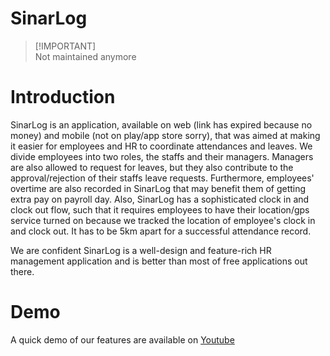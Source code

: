 # SinarLog

> [!IMPORTANT]<br> Not maintained anymore

# Introduction
SinarLog is an application, available on web (link has expired because no money) and mobile (not on play/app store sorry), that was aimed at making it easier for employees and HR to coordinate attendances and leaves. We divide employees into two roles, the staffs and their managers. Managers are also allowed to request for leaves, but they also contribute to the approval/rejection of their staffs leave requests. Furthermore, employees' overtime are also recorded in SinarLog that may benefit them of getting extra pay on payroll day. Also, SinarLog has a sophisticated clock in and clock out flow, such that it requires employees to have their location/gps service turned on because we tracked the location of employee's clock in and clock out. It has to be 5km apart for a successful attendance record.

We are confident SinarLog is a well-design and feature-rich HR management application and is better than most of free applications out there.

# Demo
A quick demo of our features are available on [Youtube](https://www.youtube.com/watch?v=eGh7w94jiWQ)
